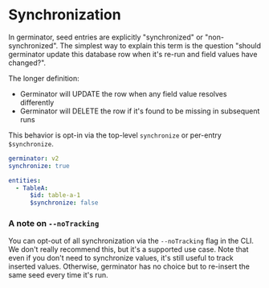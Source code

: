 # Synchronization

In germinator, seed entries are explicitly "synchronized" or "non-synchronized".
The simplest way to explain this term is the question "should germinator update
this database row when it's re-run and field values have changed?".

The longer definition:

- Germinator will UPDATE the row when any field value resolves differently
- Germinator will DELETE the row if it's found to be missing in subsequent runs

This behavior is opt-in via the top-level `synchronize` or per-entry `$synchronize`.

```yaml
germinator: v2
synchronize: true

entities:
  - TableA:
      $id: table-a-1
      $synchronize: false
```

### A note on `--noTracking`

You can opt-out of all synchronization via the `--noTracking` flag in the CLI.
We don't really recommend this, but it's a supported use case. Note that even
if you don't need to synchronize values, it's still useful to track inserted values.
Otherwise, germinator has no choice but to re-insert the same seed every time
it's run.

